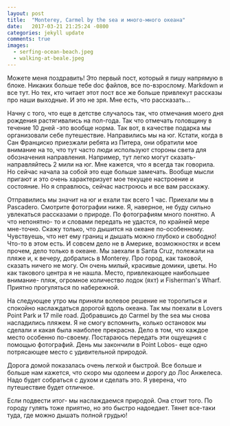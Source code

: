 ```yaml
---
layout: post
title:  "Monterey, Carmel by the sea и много-много океана"
date:   2017-03-21 21:25:24 -0800
categories: jekyll update
comments: true
images:
  - serfing-ocean-beach.jpeg
  - walking-at-beale.jpeg
---
```


Можете меня поздравить! Это первый пост, который я пишу напрямую в блоке. Никаких больше тебе doc файлов, все по-взрослому. Markdown и все тут. 
Но тех, кто читает этот пост все же больше привлекут рассказы про наши выходные. И это не зря. Мне есть, что рассказать...
<!--separate-->

Начну с того, что еще в детстве случалось так, что отмечания моего дня рождения растягивались на пол-года. Так что отмечать головщину в течение 10 дней -это вообще норма. 
Так вот, в качестве подарка мы организовали себе путешествие. Направились мы на юг. Кстати, когда в Сан Франциско приезжали ребята из Питера, они обратили мое внимание на то, что тут часто люди используют стороны света для обозначения направления. Например, тут легко могут сказать- направляйтесь 2 мили на юг. Мне кажется, что я всегда так говорила. Но сейчас начала за собой это еще больше замечать. 
Вообще мысли пригают и это очень характеризует мое текущее настроение и состояние. Но я справлюсь, сейчас настроюсь и все вам расскажу. 

Отправились мы значит на юг и ехали так всего 1 час. Приехали мы в Pascadero. Смотрите фотографии ниже. Я, наверное, не буду сильно увлекаться рассказами о природе. По фотографиям много понятно. А что непонятно- то и словами передать не удастся, по крайней мере мне-точно. Скажу только, что дышится на океане по-особенному. Чувствуешь, что нет ему границ и дышать можно глубоко и свободно! Что-то в этом есть. И совсем дело не в Америке, возможностях и всем прочем, дело только в океане. 
Мы заехали в Santa Cruz, полежали на пляже и, к вечеру, добрались в Monterey. Про город, как таковой, сказать ничего не могу. Он очень милый, красивые домики, цветы. Но как такового центра я не нашла. Место, привлекающее наибольшее внимание- пляж, огромное количество лодок (яхт) и Fisherman's Wharf. Приятно прогуляться по набережной.

На следующее утро мы приняли волевое решение не торопиться и спокойно наслаждаться дорогой вдоль океана. Так мы поехали в Lovers Point Park и 17 mile road. Добравшись до Carmel by the sea мы снова насладились пляжем. Я не смогу вспомнить, колько остановок мы сделали и какая была наиболее прекрасна. Дело в том, что каждое место особенно по-своему. Постараюсь передать эти ощуещния с помощью фотографий.
День мы закончили в Point Lobos- еще одно потрясающее место с удивительной природой.

Дорога домой показалась очень легкой и быстрой. Все больше и больше нам кажется, что скоро мы одолеем и дорогу до Лос Анжелеса. Надо будет собраться с духом и сделать это. Я уверена, что путешествие будет отличное. 

Если подвести итог- мы наслаждаемся природой. Она стоит того. По городу гулять тоже приятно, но это быстро надоедает. Тянет все-таки туда, где можно дышать полной грудью!
